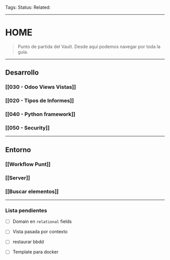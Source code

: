 Tags: 
Status: 
Related: 

___
# HOME

> Punto de partida del Vault. Desde aquí podemos navegar por toda la guía.

---
## Desarrollo
### [[030 - Odoo Views Vistas]]
### [[020 - Tipos de Informes]]
### [[040 - Python framework]]
### [[050 - Security]]
---
## Entorno
### [[Workflow Punt]]
### [[Server]]
### [[Buscar elementos]]
---
### Lista pendientes
- [ ] Domain en `relational` fields
- [ ] Vista pasada por contexto
- [ ] restaurar bbdd
- [ ] Template para docker

